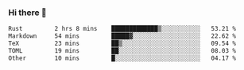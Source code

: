 ### Hi there 👋

<!--
**WShiBin/WShiBin** is a ✨ _special_ ✨ repository because its `README.md` (this file) appears on your GitHub profile.

Here are some ideas to get you started:

- 🔭 I’m currently working on ...
- 🌱 I’m currently learning ...
- 👯 I’m looking to collaborate on ...
- 🤔 I’m looking for help with ...
- 💬 Ask me about ...
- 📫 How to reach me: ...
- 😄 Pronouns: ...
- ⚡ Fun fact: ...
-->

<!--START_SECTION:waka-->

```txt
Rust         2 hrs 8 mins    █████████████▒░░░░░░░░░░░   53.21 %
Markdown     54 mins         █████▓░░░░░░░░░░░░░░░░░░░   22.62 %
TeX          23 mins         ██▒░░░░░░░░░░░░░░░░░░░░░░   09.54 %
TOML         19 mins         ██░░░░░░░░░░░░░░░░░░░░░░░   08.03 %
Other        10 mins         █░░░░░░░░░░░░░░░░░░░░░░░░   04.17 %
```

<!--END_SECTION:waka-->
